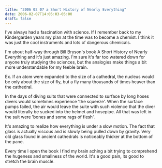 ```yaml
---
title: "2006 02 07 a Short History of Nearly Everything"
date: 2006-02-07T14:05:03-05:00
draft: false
---
```


I've always had a fascination with science. If I remember back to my Kindergarden years my plan at the time was to become a chemist. I think it was just the cool instruments and lots of dangerous chemicals. 

I'm about half-way through Bill Bryson's book A Short History of Nearly Everything and it's just amazing. I'm sure it's far too watered down for anyone truly studying the sciences, but the analogies make things a bit more understandable for my feeble brain.

Ex. If an atom were expanded to the size of a cathedral, the nucleus would be only about the size of fly, but a fly many thousands of times heaver than the cathedral. 

In the days of diving suits that were connected to surface by long hoses divers would sometimes experience 'the squeeze'. When the surface pumps failed, the air would leave the suite with such violence that the diver would literally be sucked into the helmet and hosepipe. All that was left in the suit were 'bones and some rags of flesh'. 

It's amazing to realize how everything is under a slow motion. The fact that glass is actually viscous and is slowly being pulled down by gravity. Very old glass found in ancient cathedrals is noticeably thicker at the bottom of the pane. 

Every time I open the book I find my brain aching a bit trying to comprehend the hugeness and smallness of the world. It's a good pain, its good to stretch the brain muscle.

